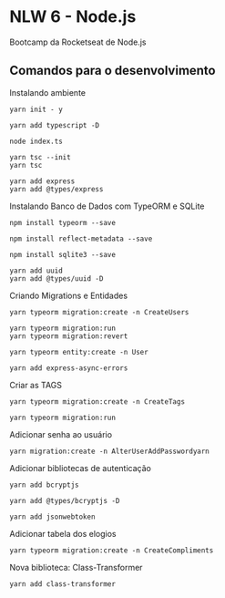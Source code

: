 # NLW 6 - Node.js

Bootcamp da Rocketseat de Node.js

## Comandos para o desenvolvimento

Instalando ambiente
```
yarn init - y

yarn add typescript -D

node index.ts

yarn tsc --init
yarn tsc

yarn add express
yarn add @types/express
```

Instalando Banco de Dados com TypeORM e SQLite
```
npm install typeorm --save

npm install reflect-metadata --save

npm install sqlite3 --save

yarn add uuid
yarn add @types/uuid -D
```

Criando Migrations e Entidades
```
yarn typeorm migration:create -n CreateUsers

yarn typeorm migration:run
yarn typeorm migration:revert

yarn typeorm entity:create -n User

yarn add express-async-errors

```

Criar as TAGS
```
yarn typeorm migration:create -n CreateTags

yarn typeorm migration:run
```

Adicionar senha ao usuário
```
yarn migration:create -n AlterUserAddPasswordyarn
```

Adicionar bibliotecas de autenticação 
```
yarn add bcryptjs

yarn add @types/bcryptjs -D

yarn add jsonwebtoken
```

Adicionar tabela dos elogios
```
yarn typeorm migration:create -n CreateCompliments
```

Nova biblioteca: Class-Transformer
```
yarn add class-transformer
```